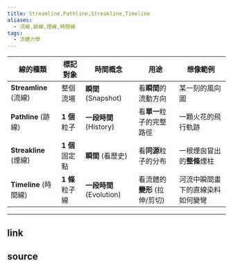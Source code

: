```yaml
---
title: Streamline,Pathline,Streakline,Timeline
aliases:
  - 流線,跡線,煙線,時間線
tags:
  - 流體力學
---
```

| **線的種類**            | **標記對象**    | **時間概念**             | **用途**             | **想像範例**         |
| ------------------- | ----------- | -------------------- | ------------------ | ---------------- |
| **Streamline** (流線) | 整個流場        | **瞬間** (Snapshot)    | 看**瞬間**的流動方向       | 某一刻的風向圖          |
| **Pathline** (跡線)   | **1 個** 粒子  | **一段時間** (History)   | 看**單一**粒子的完整路徑     | 一顆火花的飛行軌跡        |
| **Streakline** (煙線) | **1 個** 固定點 | **瞬間** (看歷史)         | 看**同源**粒子的分布       | 一根煙囪冒出的**整條**煙柱  |
| **Timeline** (時間線)  | **1 條** 粒子線 | **一段時間** (Evolution) | 看流體的**變形** (拉伸/剪切) | 河流中瞬間畫下的直線染料如何變彎 |

---
**link**
- 

**source**
- 

